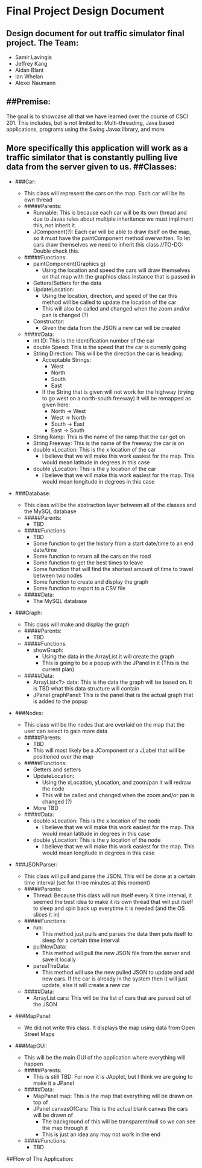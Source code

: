 # Final Project Design Document
Design document for out traffic simulator final project.
The Team:
----
+ Samir Lavingia
+ Jeffrey Kang
+ Aidan Blant
+ Ian Whelan
+ Alexei Naumann

##Premise:
----
The goal is to showcase all that we have learned over the course of CSCI 201. This includes, but is not limited to: Multi-threading, Java based applications, programs using the Swing Javax library, and more.

More specifically this application will work as a traffic similator that is constantly pulling live data from the server given to us.
##Classes:
----
+ ###Car:
	+ This class will represent the cars on the map. Each car will be its own thread
	+ #####Parents:
		+ Runnable: This is because each car will be its own thread and due to Javas rules about multiple inheritence we must impliment this, not inherit it.
		+ JComponent(?): Each car will be able to draw itself on the map, so it must have the paintComponent method overwritten. To let cars draw themselves we need to inherit this class //TO-DO: Double check this.
	+ #####Functions:
		+ paintComponent(Graphics g)
			+ Using the location and speed the cars will draw themselves on that map with the graphics class instance that is passed in
		+ Getters/Setters for the data
		+ UpdateLocation:
			+ Using the location, direction, and speed of the car this method will be called to update the location of the car
			+ This will also be called and changed when the zoom and/or pan is changed (?)
		+ Constructor:
			+ Given the data from the JSON a new car will be created 
	+ #####Data:
		+ int ID: This is the identification number of the car
		+ double Speed: This is the speed that the car is currenly going
		+ String Direction: This will be the direction the car is heading:
			+ Acceptable Strings:
				+ West
				+ North
				+ South
				+ East
			+ If the String that is given will not work for the highway (trying to go west on a north-south freeway) it will be remapped as given here:
				+ North -> West
				+ West -> North
				+ South -> East
				+ East -> South
		+ String Ramp: This is the name of the ramp that the car got on
		+ String Freeway: This is the name of the freeway the car is on
		+ double xLocation: This is the x location of the car
			+ I believe that we will make this work easiest for the map. This would mean latitude in degrees in this case 
		+ double yLocation: This is the y location of the car
			+ I believe that we will make this work easiest for the map. This would mean longitude in degrees in this case 
+ ###Database:
	+ This class will be the abstraction layer between all of the classes and the MySQL database
	+ #####Parents:
		+ TBD
	+ #####Functions:
		+ TBD
		+ Some function to get the history from a start date/time to an end date/time
		+ Some function to return all the cars on the road
		+ Some function to get the best times to leave
		+ Some function that will find the shortest amount of time to travel between two nodes
		+ Some function to create and display the graph
		+ Some function to export to a CSV file
	+ #####Data:
		+ The MySQL database
+ ###Graph:
	+ This class will make and display the graph
	+ #####Parents:
		+ TBD
	+ #####Functions:
		+ showGraph:
			+ Using the data in the ArrayList it will create the graph
			+ This is going to be a popup with the JPanel in it (This is the current plan)
	+ #####Data:
		+ ArrayList<?> data: This is the data the graph will be based on. It is TBD what this data structure will contain
		+ JPanel graphPanel: This is the panel that is the actual graph that is added to the popup
+ ###Nodes:
	+ This class will be the nodes that are overlaid on the map that the user can select to gain more data
	+ #####Parents:
		+ TBD
		+ This will most likely be a JComponent or a JLabel that will be positioned over the map
	+ #####Functions:
		+ Getters and setters
		+ UpdateLocation:
			+ Using the xLocation, yLocation, and zoom/pan it will redraw the node
			+ This will be called and changed when the zoom and/or pan is changed (?)
		+ More TBD
	+ #####Data:
		+ double xLocation: This is the x location of the node
			+ I believe that we will make this work easiest for the map. This would mean latitude in degrees in this case 
		+ double yLocation: This is the y location of the node
			+ I believe that we will make this work easiest for the map. This would mean longitude in degrees in this case 
	
+ ###JSONParser:
	+ This class will pull and parse the JSON. This will be done at a certain time interval (set for three minutes at this moment)
	+ #####Parents:
		+ Thread: Because this class will run itself every X time interval, it seemed the best idea to make it its own thread that will put itself to sleep and spin back up everytime it is needed (and the OS slices it in)
	+ #####Functions:
		+ run:
			+ This method just pulls and parses the data then puts itself to sleep for a certain time interval
		+ pullNewData:
			+ This method will pull the new JSON file from the server and save it locally
		+ parseTheData:
			+ This method will use the new pulled JSON to update and add new cars. If the car is already in the system then it will just update, else it will create a new car
	+ #####Data:
		+ ArrayList <Car> cars: This will be the list of cars that are parsed out of the JSON
		
+ ###MapPanel:
	+ We did not write this class. It displays the map using data from Open Street Maps
	
+ ###MapGUI:
	+ This will be the main GUI of the application where everything will happen
	+ #####Parents:
		+ This is still TBD: For now it is JApplet, but I think we are going to make it a JPanel
	+ #####Data:
		+ MapPanel map: This is the map that everything will be drawn on top of
		+ JPanel canvasOfCars: This is the actual blank canvas the cars will be drawn of
			+ The background of this will be transparent/null so we can see the map through it
			+ This is just an idea any may not work in the end
	+ #####Functions:
		+ TBD

##Flow of The Application:
